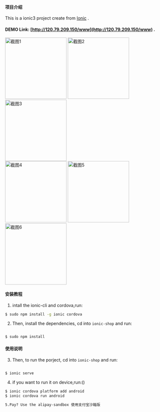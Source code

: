#### 项目介绍
This is a ionic3 project create from  [Ionic](http://ionicframework.com/docs/) .

####  DEMO Link: [http://120.79.209.150/www](http://120.79.209.150/www) .

<div style="vertical-align: top;">
    <img src="https://github.com/ouxuwen/ionic-shop/blob/master/screenshots/screeshots1.jpg" width="200" alt="截图1"/>
    <img src="https://github.com/ouxuwen/ionic-shop/blob/master/screenshots/screeshots2.jpg" width="200"  alt="截图2"/>
    <img src="https://github.com/ouxuwen/ionic-shop/blob/master/screenshots/screeshots3.jpg" width="200"  alt="截图3"/>
</div>
<div style="vertical-align: top;">
    <img src="https://github.com/ouxuwen/ionic-shop/blob/master/screenshots/screeshots4.jpg" width="200" alt="截图4"/>
    <img src="https://github.com/ouxuwen/ionic-shop/blob/master/screenshots/screeshots5.jpg" width="200"  alt="截图5"/>  
    <img src="https://github.com/ouxuwen/ionic-shop/blob/master/screenshots/screeshots6.jpg" width="200"  alt="截图6"/>  
</div>



#### 安装教程

1. intall the ionic-cli and cordova,run:

```bash
$ sudo npm install -g ionic cordova

```

2. Then, install the dependencies, cd into `ionic-shop` and run:

```bash

$ sudo npm install 

```

#### 使用说明

3. Then, to run the porject, cd into `ionic-shop` and run:

```bash

$ ionic serve

```

4. if you want to run it on device,run:()

```bash
$ ionic cordova platform add android
$ ionic cordova run android

5.Pay? Use the alipay-sandbox 使用支付宝沙箱版


